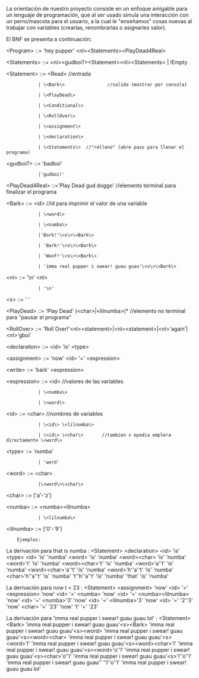 La orientación de nuestro proyecto consiste en un enfoque amigable para un lenguaje de programación, que al ser usado simula una interacción con un perro/mascota para el usuario, a la cual le "enseñamos" cosas nuevas al trabajar con variables (crearlas, renombrarlas o asignarles valor).

El BNF se presenta a continuación:

\<Program\>       ::= 'hey pupper' \<nl\>\<Statements\>\<PlayDead4Real\>

\<Statements\>    ::= \<nl\>\<gudboi?\>\<Statement\>\<nl\>\<Statements\>
                | !Empty

\<Statement\>	::= \<Read\>  //entrada

                | \<Bark\>                //salida (mostrar por consola)

                | \<PlayDead\>

                | \<Conditional\>

                | \<RollOver\>

	        	| \<assignment\>

	        	| \<declaration\>

	        	| \<Statements\>  //"relleno" (abre paso para llenar el programa) 
            
\<gudboi?\>       ::= 'badboi'
                    
                |'gudboi!'
            
\<PlayDead4Real\> ::='Play Dead gud doggo' //elemento terminal para finalizar el programa

\<Bark\>          ::= \<id\>  //id para imprimir el valor de una variable
	        	
	        	| \<word\>
	        	
	        	| \<numba\>
	        	
	        	|'Bork!'\<s\>\<Bark\>
                
                | 'Bark!'\<s\>\<Bark\>
                
                | 'Woof!'\<s\>\<Bark\>
                
                | 'imma real pupper i swear! guau guau'\<s\>\<Bark\>

            
\<nl\>            ::= '\n' \<nl\>
                
                | '\n'

\<s\>		::= ' '
            
\<PlayDead\>      ::= 'Play Dead' (\<char\>|\<lilnumba\>)*  //elemento no terminal para "pausar el programa"

\<RollOver\>      ::= 'Roll Over!'\<nl\>\<statement\>|\<nl\>\<statement\>|\<nl\>'again'|\<nl\>'gboi'

\<declaration\>   ::= \<id\> 'is' \<type\>

\<assignment\>    ::= 'now' \<id\> '=' \<expression\>

\<write\>         ::= 'bark' \<expression\>

\<expression\>    ::= \<id\>        //valores de las variables
		        
		        | \<numba\>
	        	
	        	| \<word\>

\<id\>            ::= \<char\>          //nombres de variables
	        	
	        	| \<id\> \<lilnumba\>
	        	
	        	| \<id\> \<char\>		//tambien s epodia emplera directamente \<word\> 

\<type\>          ::= 'numba'
	        
	        	| 'word'

\<word\>          ::= \<char\>
                
                |\<word\>\<char\>

\<char\>          ::= ['a'-'z']

\<numba\>         ::= \<numba\>\<lilnumba\>
	        	
	        	| \<lilnumba\>

\<lilnumba\>	    ::= ['0'-'9']


		Ejemplos:

La derivación para that is numba :
	\<Statement\>
	\<declaration\>
	\<id\> 'is' \<type\>
	\<id\> 'is' 'numba'
	\<word\> 'is' 'numba'
	\<word\>\<char\> 'is' 'numba'
	\<word\>'t' 'is' 'numba'
	\<word\>\<char\>'t' 'is' 'numba'
	\<word\>'a''t' 'is' 'numba'
	\<word\>\<char\>'a''t' 'is' 'numba'
	\<word\>'h''a''t' 'is' 'numba'
	\<char\>'h''a''t' 'is' 'numba'
	't''h''a''t' 'is' 'numba'
	'that' 'is' 'numba'

La derivación para now t = 23 :
	\<Statement\>
	\<assignment\>
	'now' \<id\> '=' \<expression\>
	'now' \<id\> '=' \<numba\>
	'now' \<id\> '=' \<numba\>\<lilnumba\>
	'now' \<id\> '=' \<numba\>'3'
	'now' \<id\> '=' \<lilnumba\>'3'
	'now' \<id\> '=' '2''3'
	'now' \<char\> '=' '23'
	'now' 't' '=' '23'	

La derivación para 'imma real pupper i swear! guau guau lol' :
	\<Statement\>
	\<Bark\>
	'imma real pupper i swear! guau guau'\<s\>\<Bark\>
	'imma real pupper i swear! guau guau'\<s\>\<word\>
	'imma real pupper i swear! guau guau'\<s\>\<word\>\<char\>
	'imma real pupper i swear! guau guau'\<s\>\<word\>'l'
	'imma real pupper i swear! guau guau'\<s\>\<word\>\<char\>'l'
	'imma real pupper i swear! guau guau'\<s\>\<word\>'o''l'
	'imma real pupper i swear! guau guau'\<s\>\<char\>'o''l'
	'imma real pupper i swear! guau guau'\<s\>'l''o''l'
	'imma real pupper i swear! guau guau'' ''l''o''l'
	'imma real pupper i swear! guau guau lol'
